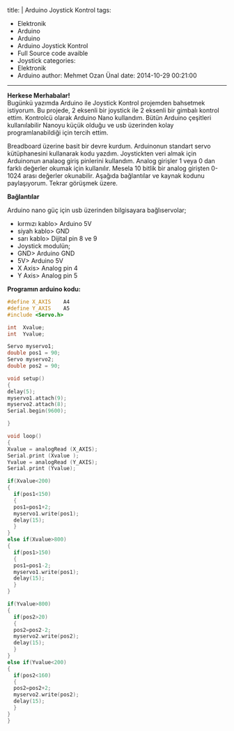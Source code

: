 title: |
  Arduino Joystick Kontrol
tags:
  - Elektronik
  - Arduino
  - Arduino
  - Arduino Joystick Kontrol
  - Full Source code avaible
  - Joystick
categories:
  - Elektronik
  - Arduino
author: Mehmet Ozan Ünal
date: 2014-10-29 00:21:00
---
**Herkese Merhabalar!**  
Bugünkü yazımda Arduino ile Joystick Kontrol projemden bahsetmek istiyorum. Bu projede, 2 eksenli bir joystick ile 2 eksenli bir gimbalı kontrol ettim. Kontrolcü olarak Arduino Nano kullandım. Bütün Arduino çeşitleri kullanılabilir Nanoyu küçük olduğu ve usb üzerinden kolay programlanabildiği için tercih ettim. 
<!-- more -->
Breadboard üzerine basit bir devre kurdum. Arduinonun standart servo kütüphanesini kullanarak kodu yazdım. Joystickten veri almak için Arduinonun analaog giriş pinlerini kullandım. Analog girişler 1 veya 0 dan farklı değerler okumak için kullanılır. Mesela 10 bitlik bir analog girişten 0-1024 arası değerler okunabilir. Aşağıda bağlantılar ve kaynak kodunu paylaşıyorum. Tekrar görüşmek üzere.  

**Bağlantılar**

Arduino nano güç için usb üzerinden bilgisayara bağlıservolar;
* kırmızı kablo> Arduino 5V
* siyah kablo> GND
* sarı kablo> Dijital pin 8 ve 9
* Joystick modulün;
* GND> Arduino GND
* 5V> Arduino 5V
* X Axis> Analog pin 4
* Y Axis> Analog pin 5

**Programın arduino kodu:**  

```cpp
#define X_AXIS    A4    
#define Y_AXIS    A5  
#include <Servo.h>   

int  Xvalue;   
int  Yvalue;  

Servo myservo1;    
double pos1 = 90;  
Servo myservo2;    
double pos2 = 90;  

void setup()     
{  
delay(5);  
myservo1.attach(9);  
myservo2.attach(8);  
Serial.begin(9600);   

} 

void loop() 
{  
Xvalue = analogRead (X_AXIS);   
Serial.print (Xvalue );  
Yvalue = analogRead (Y_AXIS);  
Serial.print (Yvalue);  

if(Xvalue<200)  
{  
  if(pos1<150)  
  {  
  pos1=pos1+2;  
  myservo1.write(pos1);   
  delay(15);    
  }  
}  
else if(Xvalue>800)  
{  
  if(pos1>150)  
  {  
  pos1=pos1-2;  
  myservo1.write(pos1);   
  delay(15);    
  }  
}  

if(Yvalue>800)  
{  
  if(pos2>20)  
  {  
  pos2=pos2-2;  
  myservo2.write(pos2);   
  delay(15);    
  }
}  
else if(Yvalue<200)  
{  
  if(pos2<160)  
  {  
  pos2=pos2+2;  
  myservo2.write(pos2);   
  delay(15);    
  }  
}  
}  

```

